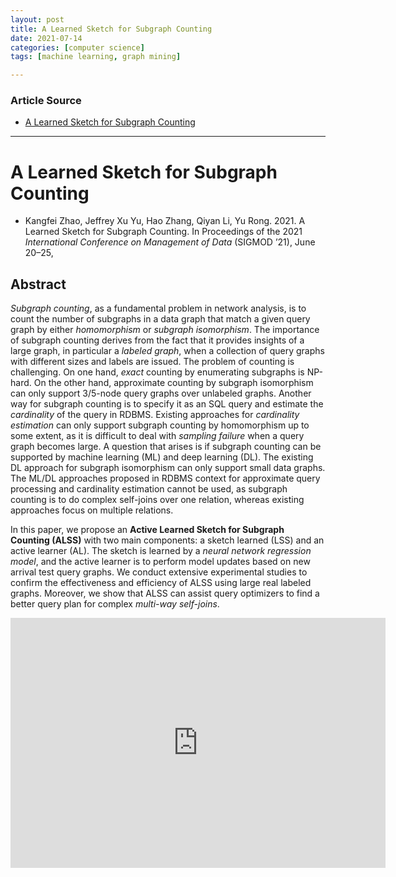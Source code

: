 ```yaml
---
layout: post
title: A Learned Sketch for Subgraph Counting
date: 2021-07-14
categories: [computer science]
tags: [machine learning, graph mining]

---
```


### Article Source

* [A Learned Sketch for Subgraph Counting](https://www.youtube.com/watch?v=hNCLugL_JI4&list=PL3xUNnH4TdbsfndCMn02BqAAgGB0z7cwq&index=202)


---

# A Learned Sketch for Subgraph Counting

* Kangfei Zhao, Jeffrey Xu Yu, Hao Zhang, Qiyan Li, Yu Rong. 2021. A Learned Sketch for Subgraph Counting. In Proceedings of the 2021 *International Conference on Management of Data* (SIGMOD ’21), June 20–25,

## Abstract

*Subgraph counting*, as a fundamental problem in network analysis, is to count the number of subgraphs in a data graph that match a given query graph by either *homomorphism* or *subgraph isomorphism*. The importance of subgraph counting derives from the fact that it provides insights of a large graph, in particular a *labeled graph*, when a collection of query graphs with different sizes and labels are issued. The problem of counting is challenging. On one hand, *exact* counting by enumerating subgraphs is NP-hard. On the other hand, approximate counting by subgraph isomorphism can only support 3/5-node query graphs over unlabeled graphs. Another way for subgraph counting is to specify it as an SQL query and estimate the *cardinality* of the query in RDBMS. Existing approaches for *cardinality estimation* can only support subgraph counting by homomorphism up to some extent, as it is difficult to deal with *sampling failure* when a query graph becomes large. A question that arises is if subgraph counting can be supported by machine learning (ML) and deep learning (DL). The existing DL approach for subgraph isomorphism can only support small data graphs. The ML/DL approaches proposed in RDBMS context for approximate query processing and cardinality estimation cannot be used, as subgraph counting is to do complex self-joins over one relation, whereas existing approaches focus on multiple relations.

In this paper, we propose an **Active Learned Sketch for Subgraph Counting (ALSS)** with two main components: a sketch learned (LSS) and an active learner (AL). The sketch is learned by a *neural network regression model*, and the active learner is to perform model updates based on new arrival test query graphs. We conduct extensive experimental studies to confirm the effectiveness and efficiency of ALSS using large real labeled graphs. Moreover, we show that ALSS can assist query optimizers to find a better query plan for complex *multi-way self-joins*.

<iframe width="600" height="400" src="https://www.youtube.com/embed/hNCLugL_JI4" title="YouTube video player" frameborder="0" allow="accelerometer; autoplay; clipboard-write; encrypted-media; gyroscope; picture-in-picture" allowfullscreen></iframe>